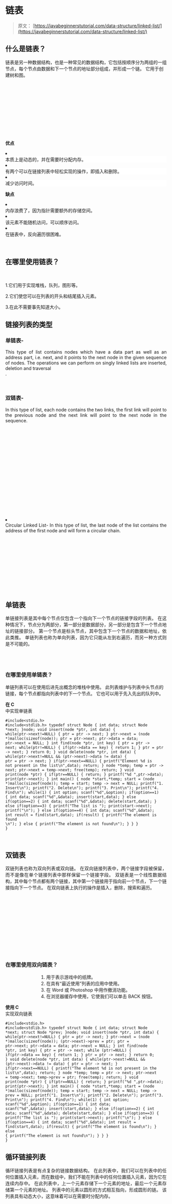 # 链表

> 原文： [https://javabeginnerstutorial.com/data-structure/linked-list/](https://javabeginnerstutorial.com/data-structure/linked-list/)

## 什么是链表？

链表是另一种数据结构，也是一种常见的数据结构，它包括按顺序分为两组的一组节点，每个节点由数据和下一个节点的地址部分组成，并形成一个链。 它用于创建树和图。

![](data:image/svg+xml,%3Csvg%20xmlns='http://www.w3.org/2000/svg'%20viewBox='0%200%200%200'%3E%3C/svg%3E)

<noscript><img alt="" class="aligncenter" src="img/dad80980cebe0f36f4f53d0512b7bde7.png"/><p><strong>优点<br/> </strong></p><li><div style="background: white;">本质上是动态的，并在需要时分配内存。 </div></li><li><div style="background: white;">有两个可以在链接列表中轻松实现的操作，即插入和删除。 </div></li><li><div style="background: white;">减少访问时间。 </div></li><p><strong>缺点<br/> </strong></p><li><div style="text-align: justify;">内存浪费了，因为指针需要额外的存储空间。 </div></li><li><div style="text-align: justify;">该元素不能随机访问，可以顺序访问。 </div></li><li><div style="text-align: justify;">在链表中，反向遍历很困难。 </div></li><p> </p><h2>在哪里使用链表？</h2><p> </p><p>1.它们用于实现堆栈，队列，图形等。</p><p>2.它们使您可以在列表的开头和结尾插入元素。</p><p>3.在此不需要事先知道大小。</p><h2>链接列表的类型</h2><h3 style="text-align: justify;">单链表-</h3><div style="text-align: justify;">This type of list contains nodes which have a data part as well as an address part, i.e. next, and it points to the next node in the given sequence of nodes. The operations we can perform on singly linked lists are inserted, deletion and traversal</div><div style="text-align: justify;">.<img alt="" class="aligncenter" src="img/4a148b6da2746309be0686186d6750a5.png"/></div><p> </p><h3 style="text-align: justify;">双链表-</h3><div style="text-align: justify;">In this type of list, each node contains the two links, the first link will point to the previous node and the next link will point to the next node in the sequence.</div><p><img alt="" class="aligncenter" data-lazy-src="https://javabeginnerstutorial.com/wp-content/uploads/2016/08/083116_1919_3-1.png" src="data:image/svg+xml,%3Csvg%20xmlns='http://www.w3.org/2000/svg'%20viewBox='0%200%200%200'%3E%3C/svg%3E"/></p><noscript><img alt="" class="aligncenter" src="img/59ce98a963af9fd19a1e555e355e1545.png"/><span class="ezoic-adpicker-ad" id="ezoic-pub-ad-placeholder-124"></span><span class="ezoic-ad box-4 adtester-container adtester-container-124" data-ez-name="javabeginnerstutorial_com-box-4" style="display:block !important;float:none;margin-bottom:2px !important;margin-left:0px !important;margin-right:0px !important;margin-top:2px !important;min-height:110px;min-width:728px;text-align:center !important;"><span class="ezoic-ad ezoic-adl" ezah="90" ezaw="728" id="div-gpt-ad-javabeginnerstutorial_com-box-4-0" style="position:relative;z-index:0;display:inline-block;min-height:90px;min-width:728px;"></span></span><li><div style="text-align: justify;">Circular Linked List- In this type of list, the last node of the list contains the address of the first node and will form a circular chain.</div><p><img alt="" data-lazy-src="https://javabeginnerstutorial.com/wp-content/uploads/2016/08/083116_1919_4-1.gif" src="data:image/svg+xml,%3Csvg%20xmlns='http://www.w3.org/2000/svg'%20viewBox='0%200%200%200'%3E%3C/svg%3E"/></p><noscript><img alt="" src="img/af364b81f54d889be6e5f4ef293d45f7.png"/></li><h2>单链表</h2><p style="text-align: justify;">单链接列表是其中每个节点仅包含一个指向下一个节点的链接字段的列表。 在这种情况下，节点分为两部分，第一部分是数据部分，另一部分是包含下一个节点地址的链接部分。 第一个节点是标头节点，其中包含下一个节点的数据和地址，依此类推。 单链列表也称为单向列表，因为它只能从左到右遍历，而另一种方式则是不可能的。</p><p><strong> <br/> <img alt="" class="aligncenter" src="img/d817dfb8abf09275b68106fa03e8c326.png"/> <br/> </strong></p><h3><strong> <br/> </strong>在哪里使用单链表？</h3><p>单链列表可以在使用后进先出概念的堆栈中使用。 此列表维护与列表中头节点的链接，每个节点都指向列表中的下一个节点。 它也可以用于先入先出的队列中。 <strong> <br/> </strong></p><p><strong>在 C <br/> </strong>中实现单链表</p><pre><code class="language-c">#include&lt;stdio.h&gt; #include&lt;stdlib.h&gt; typedef struct Node { int data; struct Node *next; }node; void insert(node *ptr, int data) { while(ptr-&gt;next!=NULL) { ptr = ptr -&gt; next; } ptr-&gt;next = (node *)malloc(sizeof(node)); ptr = ptr-&gt;next; ptr-&gt;data = data; ptr-&gt;next = NULL; } int find(node *ptr, int key) { ptr = ptr -&gt; next; while(ptr!=NULL) { if(ptr-&gt;data == key) { return 1; } ptr = ptr -&gt; next; } return 0; } void delete(node *ptr, int data) { while(ptr-&gt;next!=NULL &amp;&amp; (ptr-&gt;next)-&gt;data != data) { ptr = ptr -&gt; next; } if(ptr-&gt;next==NULL) { printf("Element %d is not present in the list\n",data); return; } node *temp; temp = ptr -&gt; next; ptr-&gt;next = temp-&gt;next; free(temp); return; } void print(node *ptr) { if(ptr==NULL) { return; } printf("%d ",ptr-&gt;data); print(ptr-&gt;next); } int main() { node *start,*temp; start = (node *)malloc(sizeof(node)); temp = start; temp -&gt; next = NULL; printf("1\. Insert\n"); printf("2\. Delete\n"); printf("3\. Print\n"); printf("4\. Find\n"); while(1) { int option; scanf("%d",&amp;option); if(option==1) { int data; scanf("%d",&amp;data); insert(start,data); } else if(option==2) { int data; scanf("%d",&amp;data); delete(start,data); } else if(option==3) { printf("The list is "); print(start-&gt;next); printf("\n"); } else if(option==4) { int data; scanf("%d",&amp;data); int result = find(start,data); if(result) { printf("The element is found \n"); } else { printf("The element is not found\n"); } } } }</code></pre><p> </p><h2>双链表</h2><p style="text-align: justify;">双链列表也称为双向列表或双向链。 在双向链接列表中，两个链接字段被保留，而不是像在单个链接列表中那样保留一个链接字段。 双链表是一个线性数据结构，其中每个节点都有两个链接，其中第一个链接用于指向前一个节点，下一个链接指向下一个节点。 在双向链表上执行的操作是插入，删除，搜索和遍历。</p><p><img alt="" class="aligncenter" data-lazy-src="https://javabeginnerstutorial.com/wp-content/uploads/2016/08/083116_1919_6-1.png" src="data:image/svg+xml,%3Csvg%20xmlns='http://www.w3.org/2000/svg'%20viewBox='0%200%200%200'%3E%3C/svg%3E"/></p><noscript><img alt="" class="aligncenter" src="img/7a389efd6dc538c5ebbb7205956dc446.png"/><strong><br/> </strong><h3>在哪里使用双向链表？ <strong> <br/> </strong></h3><ol style="margin-left: 78pt;"><li><div style="text-align: justify;">用于表示游戏中的纸牌。 </div></li><li><div style="text-align: justify;">在具有“最近使用”列表的应用中使用。 </div></li><li><div style="text-align: justify;">在 Word 或 Photoshop 中用作撤消功能。 </div></li><li><div style="text-align: justify;">在浏览器缓存中使用，它使我们可以单击 BACK 按钮。 </div></li></ol><p><strong>使用 C <br/> </strong>实现双向链表</p><pre><code class="language-c">#include&lt;stdio.h&gt; #include&lt;stdlib.h&gt; typedef struct Node { int data; struct Node *next; struct Node *prev; }node; void insert(node *ptr, int data) { while(ptr-&gt;next!=NULL) { ptr = ptr -&gt; next; } ptr-&gt;next = (node *)malloc(sizeof(node)); (ptr-&gt;next)-&gt;prev = ptr; ptr = ptr-&gt;next; ptr-&gt;data = data; ptr-&gt;next = NULL; } int find(node *ptr, int key) { ptr = ptr -&gt; next; while (ptr!=NULL) { if(ptr-&gt;data == key) { return 1; } ptr = ptr -&gt; next; } return 0; } void delete(node *ptr, int data) { while(ptr-&gt;next!=NULL &amp;&amp; (ptr-&gt;next)-&gt;data != data) { ptr = ptr -&gt; next; } if(ptr-&gt;next==NULL) { printf("The element %d is not present in the list\n",data); return; } node *temp; temp = ptr -&gt; next; ptr-&gt;next = temp-&gt;next; temp-&gt;prev = ptr; free(temp); return; } void print(node *ptr) { if(ptr==NULL) { return; } printf("%d ",ptr-&gt;data); print(ptr-&gt;next); } int main() { node *start,*temp; start = (node *)malloc(sizeof(node)); temp = start; temp -&gt; next = NULL; temp -&gt; prev = NULL; printf("1\. Insert\n"); printf("2\. Delete\n"); printf("3\. Print\n"); printf("4\. Find\n"); while(1) { int option; scanf("%d",&amp;option); if(option==1) { int data; scanf("%d",&amp;data); insert(start,data); } else if(option==2) { int data; scanf("%d",&amp;data); delete(start,data); } else if(option==3) { printf("The list is "); print(start-&gt;next); printf("\n"); } else if(option==4) { int data; scanf("%d",&amp;data); int result = find(start,data); if(result) { printf("The element is found\n"); } else { printf("The element is not found\n"); } } } }</code></pre><h2>循环链接列表<strong> <br/> </strong></h2><p style="text-align: justify;">循环链接列表是有点复杂的链接数据结构。 在此列表中，我们可以在列表中的任何位置插入元素，而在数组中，我们不能在列表中的任何位置插入元素，因为它在连续内存中。 在此列表中，上一个元素存储下一个元素的地址，最后一个元素存储第一个元素的地址。 列表中的元素以圆形的方式相互指向，形成圆形的链。 该列表具有动态大小，这意味着可以在需要时分配内存。</p><p><img alt="" class="aligncenter" data-lazy-src="https://javabeginnerstutorial.com/wp-content/uploads/2016/08/083116_1919_7-1.gif" src="data:image/svg+xml,%3Csvg%20xmlns='http://www.w3.org/2000/svg'%20viewBox='0%200%200%200'%3E%3C/svg%3E"/></p><noscript><img alt="" class="aligncenter" src="img/7c690997d7c97fed9dbff4cd835a897a.png"/><h3>在哪里使用循环链表？ <strong> <br/> </strong></h3><p style="text-align: justify;">使用此列表的实际应用是在其上运行多个应用的​​PC。 循环链接列表在操作系统中很常见，因为它会将正在运行的应用放在列表中，并且当列表即将到达其末端时，操作系统很容易使用循环链接列表，因为操作系统可以循环运行 在列表的最前面。 将该时隙分配给列表中的每个应用。</p><p><strong>在 C <br/> </strong>中实现循环链​​表</p><pre><code class="language-c">#include&lt;stdio.h&gt; #include&lt;stdlib.h&gt; struct node { int data; struct node *next; }node; void insert(node *pointer, int data) { node *start = pointer; while(pointer-&gt;next!=start) { pointer = pointer -&gt; next; } pointer-&gt;next = (node *)malloc(sizeof(node)); pointer = pointer-&gt;next; pointer-&gt;data = data; pointer-&gt;next = start; } void delete(node *pointer, int data) { node *start = pointer; while(pointer-&gt;next!=start &amp;&amp; (pointer-&gt;next)-&gt;data != data) { pointer = pointer -&gt; next; } if(pointer-&gt;next==start) { printf("Element %d is not present in the list\n",data); return; } node *temp; temp = pointer -&gt; next; pointer-&gt;next = temp-&gt;next; free(temp); free( ) return; } void display(node *start,node *pointer) { if(pointer = = start) { return; } printf("%d ",pointer-&gt;data); display(start,pointer-&gt;next); } void main() { node *start,*temp; start = (struct node *)malloc(sizeof(struct node)); temp = start; temp -&gt; next = start; printf("1\. Insert\n"); printf("2\. Delete\n"); printf("3\. Display\n"); while(1) { int query; scanf("%d",&amp;query); if(query==1) { int data; scanf("%d",&amp;data); insert(start,data); } else if(query==2) { int data; scanf("%d",&amp;data); delete(start,data); } else if(query==3) { printf("The list is "); display(start,start-&gt;next); printf("\n"); } } getch( ); }</code></pre><h2>线性链接列表<strong> <br/> </strong></h2><p style="margin-left: 35pt;">在链表中，我们可以通过三种方式插入元素：</p><li><div style="text-align: justify;">插入列表的开头。 </div></li><li><div style="text-align: justify;">插入列表的中间。 </div></li><li><div style="text-align: justify;">插入到列表的末尾。 </div></li><p>在将节点插入列表之前，我们将使用关键字 struct 创建一个结构。 例如：</p><pre><code class="language-c">struct node { int data; struct node *next; }; struct employee *start=NULL, *temp,*q;</code></pre><p>并且在定义了结构之后，在从列表中插入或删除节点的同时，给出了特定的功能定义或功能原型。 例如：</p><pre><code class="language-c">void insertbeg( ); void insertmiddle( ); void insertlast( ); void deletebeg( );</code></pre><p>上面给出的函数定义在 main 函数之前定义，即 void main（）或 int main（）。</p><p><strong>在开头的插入元素<br/> </strong></p><p>在开始时插入节点的步骤：</p><ol style="margin-left: 87pt;"><li><div style="text-align: justify;">创建一个新节点。 </div></li><li><div style="text-align: justify;">在数据部分输入数据。 </div></li><li><div style="text-align: justify;">将地址部分或下一部分设为 NULL。 </div></li><li><div style="text-align: justify;">现在将这个新创建的节点附加到 START 或 HEAD。 </div></li><li><div style="text-align: justify;">现在，将此起始节点设为起始节点或标头节点。 </div></li></ol><p>实作</p><p><strong>在中间的插入元素<br/> </strong></p><p style="text-align: justify; margin-left: 42pt;">在中间插入节点的步骤：</p><ol style="margin-left: 78pt;"><li><div style="text-align: justify;">将要添加的 NEW 节点的数据写入列表及其位置。 </div></li><li><div style="text-align: justify;">通过调用 malloc（）创建一个新的空节点。 </div></li><li><div style="text-align: justify;">将数据插入 NEW 节点的数据部分。 </div></li><li><div style="text-align: justify;">将此 NEW 节点添加到列表中的所需位置。 </div></li><li><div style="text-align: justify;">转到步骤 1，直到您在列表中添加了所有值。 </div></li></ol><p style="text-align: justify;"><strong>实现<br/> </strong></p><pre><code class="language-c">void insertmiddle() { int pos,i,num; if(start==NULL) { printf("\nList is empty!! Sorry..."); } temp=(struct node*)malloc(sizeof(struct node)); printf("\nEnter the details:"); scanf("%d",num); printf("\nEnter position:"); scanf("%d",&amp;pos); temp-&gt;data=num; q=start for(i=1;i&lt;pos-1;pos++) { if(q-&gt;next==NULL) { printf("\nLess elements in the list"); } q=q-&gt;next; } temp-&gt;next=q-&gt;next; q-&gt;next=temp; getch(); }</code></pre><p><strong>插入元素位于列表的最后：<br/> </strong></p><p><strong> <br/> </strong>最后插入节点的步骤：</p><ol style="margin-left: 70pt;"><li>创建新节点。</li><li>将数据输入到节点的数据部分。</li><li>将节点的下一部分设为 NULL。</li><li>要在最后一个位置插入节点，因此我们必须遍历到最后一个节点。</li><li>在最后一个节点和新节点之间建立链接。</li></ol><p><strong>实现<br/> </strong></p><pre><code class="language-c">void insertlast() { int num; temp=(struct node*)malloc(sizeof(struct node)); printf("\nEnter the details:"); scanf("%d",&amp;num); temp-&gt;data=num; temp-&gt;next=NULL; if(start==NULL) //If list is empty { start=temp; } else { q=start; while(q-&gt;next!=NULL) q=q-&gt;next; q-&gt;next=temp; } }</code></pre><p><strong>删除</strong></p><p>可以通过三种方式删除该元素：</p><li><div style="text-align: justify;">从列表的开头删除。 </div></li><li><div style="text-align: justify;">从列表的中间删除。 </div></li><li><div style="text-align: justify;">从列表末尾删除。 </div></li><p><strong>从开头删除元素<br/> </strong></p><pre><code class="language-c">Implementation void deletebeg() { if(start==NULL) { printf("\nThe list is empty..."); } else { q=start; start=start-&gt;next; free(q); printf("\nElement deleted..."); } }</code></pre><p><strong>从中间删除元素<br/> </strong></p><p>Implementation</p><pre><code class="language-c">void deletemiddle() { int pos,i; if(start==NULL) { printf("\nThe list is empty..."); } printf("\nEnter position to delete:"); scanf("%d",&amp;pos); for(i=1;i&lt;pos-1;pos++) { if(q-&gt;next==NULL) { printf("\nLess elements..."); getch(); } q=q-&gt;next; } temp=q-&gt;next; q-&gt;next=temp-&gt;next; free(temp); printf("\nElement deleted..."); getch(); }</code></pre><p><strong>从最后一个<br/> </strong>中删除元素</p><p>Implementation</p><pre><code class="language-c">void deletelast() { if(start==NULL) { printf("\nThe list is empty..."); } else { q=start; while(q-&gt;next-&gt;next!=NULL) q=q-&gt;next; temp=q-&gt;next; q-&gt;next=NULL; free(temp); printf("\nElement deleted..."); } }</code></pre><p style="text-align: justify; margin-left: 42pt;"><strong>显示<br/> </strong></p><p style="text-align: justify; margin-left: 42pt;">在执行任何操作后显示列表的元素。</p><pre><code class="language-c">void display() { struct node *q; q=start; while(q!=NULL) { printf("%d\t",q-&gt;data); q=q-&gt;next; } getch(); }</code></pre><p style="margin-left: 42pt;"></p> </body> </html></noscript>